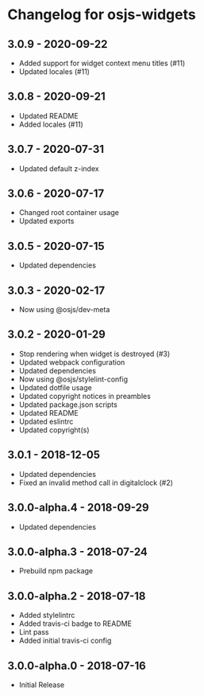 # Changelog for osjs-widgets

## 3.0.9 - 2020-09-22

* Added support for widget context menu titles (#11)
* Updated locales (#11)

## 3.0.8 - 2020-09-21

* Updated README
* Added locales (#11)

## 3.0.7 - 2020-07-31

* Updated default z-index

## 3.0.6 - 2020-07-17

* Changed root container usage
* Updated exports

## 3.0.5 - 2020-07-15

* Updated dependencies

## 3.0.3 - 2020-02-17

* Now using @osjs/dev-meta

## 3.0.2 - 2020-01-29

* Stop rendering when widget is destroyed (#3)
* Updated webpack configuration
* Updated dependencies
* Now using @osjs/stylelint-config
* Updated dotfile usage
* Updated copyright notices in preambles
* Updated package.json scripts
* Updated README
* Updated eslintrc
* Updated copyright(s)

## 3.0.1 - 2018-12-05

* Updated dependencies
* Fixed an invalid method call in digitalclock (#2)

## 3.0.0-alpha.4 - 2018-09-29

* Updated dependencies

## 3.0.0-alpha.3 - 2018-07-24

* Prebuild npm package

## 3.0.0-alpha.2 - 2018-07-18

* Added stylelintrc
* Added travis-ci badge to README
* Lint pass
* Added initial travis-ci config

## 3.0.0-alpha.0 - 2018-07-16

* Initial Release
